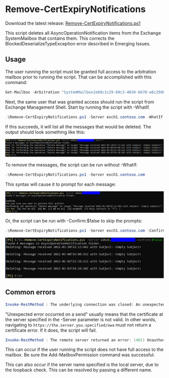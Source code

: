 # Remove-CertExpiryNotifications

Download the latest release: [Remove-CertExpiryNotifications.ps1](https://github.com/microsoft/CSS-Exchange/releases/latest/download/Remove-CertExpiryNotifications.ps1)

This script deletes all AsyncOperationNotification items from the Exchange SystemMailbox that contains them. This corrects the BlockedDeserializeTypeException error described in Emerging Issues.

## Usage

The user running the script must be granted full access to the arbitration mailbox prior to running the script. That can be accomplished with this command:

```powershell
Get-Mailbox -Arbitration "SystemMailbox{e0dc1c29-89c3-4034-b678-e6c29d823ed9}" | Add-MailboxPermission -User SomeAdmin -AccessRights FullAccess
```

Next, the same user that was granted access should run the script from Exchange Management Shell. Start by running the script with -WhatIf.

```powershell
.\Remove-CertExpiryNotifications.ps1 -Server exch1.contoso.com -WhatIf
```

If this succeeds, it will list all the messages that would be deleted. The output should look something like this:

![Example output](Remove-CertExpiryNotifications1.png)

To remove the messages, the script can be run without -WhatIf:

```powershell
.\Remove-CertExpiryNotifications.ps1 -Server exch1.contoso.com
```

This syntax will cause it to prompt for each message:

![Example output](Remove-CertExpiryNotifications2.png)

Or, the script can be run with -Confirm:$false to skip the prompts:

```powershell
.\Remove-CertExpiryNotifications.ps1 -Server exch1.contoso.com -Confirm:$false
```

![Example output](Remove-CertExpiryNotifications3.png)

## Common errors

```powershell
Invoke-RestMethod : The underlying connection was closed: An unexpected error occurred on a send.
```

"Unexpected error occurred on a send" usually means that the certificate at the server specified in the -Server parameter is not valid. In other words, navigating to `https://the.server.you.specified/owa` must not return a certificate error. If it does, the script will fail.

```powershell
Invoke-RestMethod : The remote server returned an error: (401) Unauthorized.
```

This can occur if the user running the script does not have full access to the mailbox. Be sure the Add-MailboxPermission command was successful.

This can also occur if the server name specified is the local server, due to the loopback check. This can be resolved by passing a different name.
